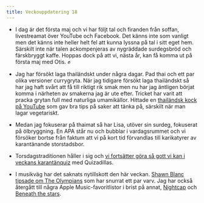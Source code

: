 ```yaml
---
title: Veckouppdatering 18
---
```


- I dag är det första maj och vi har följt tal och firanden från soffan, livestreamat över YouTube och Facebook. Det känns inte som vanligt men det känns inte heller helt fel att kunna lyssna på tal i sitt eget hem. Särskilt inte när talen ackompenjeras av nygräddade surdegsbröd och färskbryggt kaffe. Hoppas dock på att vi, nästa år, kan få komma ut på första maj med Otis. ✊

- Jag har försökt laga thailändskt under några dagar. Pad thai och ett par olika versioner currygryta. När jag tidigare försökt laga thailändskt så har jag haft svårt att få till riktigt rik smak men nu har jag äntligen börjat komma i närheten av smakerna jag är ute efter. Tricket har varit att pracka grytan full med naturliga umamikällor. Hittade en [thailändsk kock på YouTube](https://www.youtube.com/watch?v=daMi8AdSRY0) som gav bra tips på saker att tänka på, särskilt när man lagar vegetariskt.

- Medan jag fokuserar på thaimat så har Lisa, utöver sin surdeg, fokuserat på ölbryggning. En APA står nu och bubblar i vardagsrummet och vi försöker bortse från faktum att vi på kort tid förvandlas till karikatyrer av karantänande storstadsbor.

- Torsdagstraditionen håller i sig och [vi fortsätter göra så gott vi kan i veckans karantänquiz](https://www.flickr.com/gp/johanl/J8860x) med Quizadillas.

- I musikväg har det saknats nytillskott den här veckan. [Shawn Blanc tipsade om The Olympians](https://shawnblanc.net/2020/04/some-good-music-for-working/) som har snurrat ett par varv. Jag har också återgått till några Apple Music-favoritlistor i brist på annat, [Nightcap](https://music.apple.com/se/playlist/nightcap/pl.abf3cb0e85e64b659f399d2d77745dcb) och [Beneath the stars](https://music.apple.com/se/playlist/beneath-the-stars/pl.cd1e46899e31421285d7e655bac51cbd).